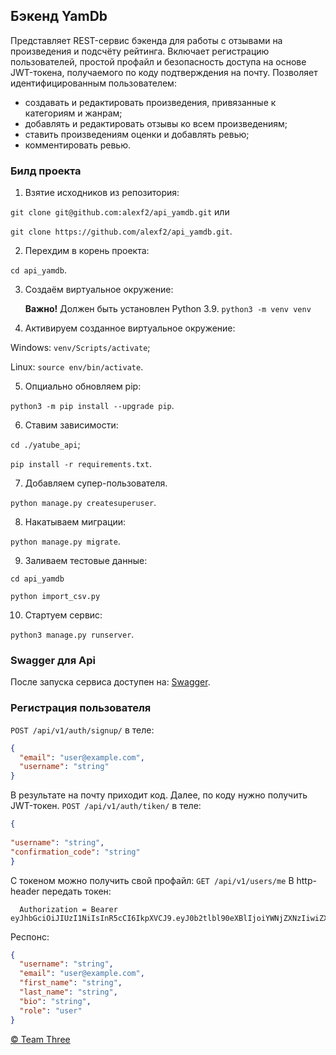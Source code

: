 ## Бэкенд YamDb

Представляет REST-сервис бэкенда для работы с отзывами на произведения и подсчёту рейтинга. Включает регистрацию пользователей, простой профайл и безопасность доступа на основе JWT-токена, получаемого по коду подтверждения на почту. Позволяет идентифицированным пользователем:

- создавать и редактировать произведения, привязанные к категориям и жанрам;
- добавлять и редактировать отзывы ко всем произведениям;
- ставить произведениям оценки и добавлять ревью;
- комментировать ревью.

### Билд проекта

1. Взятие исходников из репозитория:

  `git clone git@github.com:alexf2/api_yamdb.git` или

  `git clone https://github.com/alexf2/api_yamdb.git`.

2. Перехдим в корень проекта:

`cd api_yamdb`.

3. Создаём виртуальное окружение:

      **Важно!** Должен быть установлен Python 3.9.
      `python3 -m venv venv`

4. Активируем созданное виртуальное окружение:

  Windows: `venv/Scripts/activate`;

  Linux: `source env/bin/activate`.

5. Опциально обновляем pip:

`python3 -m pip install --upgrade pip`.

6. Ставим зависимости:

`cd ./yatube_api`;

`pip install -r requirements.txt`.

7. Добавляем супер-пользователя.

`python manage.py createsuperuser`.

8. Накатываем миграции:

`python manage.py migrate`.

9. Заливаем тестовые данные:

`cd api_yamdb`

`python import_csv.py`

10. Стартуем сервис:

`python3 manage.py runserver`.

### Swagger для Api

После запуска сервиса доступен на: [Swagger](http://127.0.0.1:8000/redoc/).

### Регистрация пользователя

`POST /api/v1/auth/signup/`
в теле:

```json
{
  "email": "user@example.com",
  "username": "string"
}
```

В результате на почту приходит код. Далее, по коду нужно получить JWT-токен.
`POST /api/v1/auth/tiken/`
в теле:

```json
{
  
"username": "string",
"confirmation_code": "string"
}
```

С токеном можно получить свой профайл:
`GET /api/v1/users/me`
В http-header передать токен:

```
  Authorization = Bearer eyJhbGciOiJIUzI1NiIsInR5cCI6IkpXVCJ9.eyJ0b2tlbl90eXBlIjoiYWNjZXNzIiwiZXhwIjoxNzA5ODQ5MzE2LCJqdGkiOiIwYjFlNTJiYmMyN2Q0YzA4YTk2NTRmNGEzYmQ2ZGE2NyIsInVzZXJfaWQiOjJ9.EfF6Aso6VBGaWn5KO5FO4jt3NmuV41BaCtqktgxE1fE
```

Респонс:

```json
{
  "username": "string",
  "email": "user@example.com",
  "first_name": "string",
  "last_name": "string",
  "bio": "string",
  "role": "user"
}
```

[© Team Three](https://github.com/alexf2/api_yamdb)

